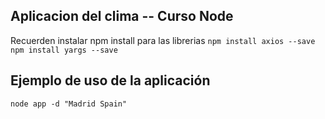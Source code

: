## Aplicacion del clima -- Curso Node

Recuerden instalar npm install para las librerias
```npm install axios --save```
```npm install yargs --save```

## Ejemplo de uso de la aplicación
```
node app -d "Madrid Spain"
```
